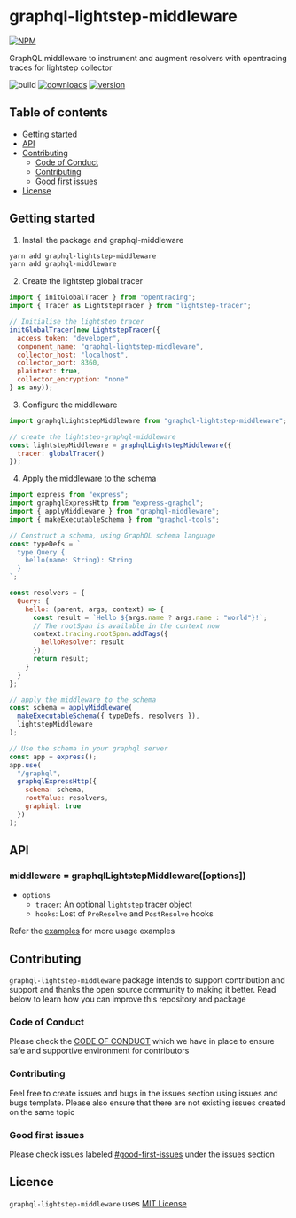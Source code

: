 # graphql-lightstep-middleware

[![NPM](https://nodei.co/npm/graphql-lightstep-middleware.png)](https://npmjs.org/package/graphql-lightstep-middleware)

GraphQL middleware to instrument and augment resolvers with opentracing traces for lightstep collector

![build](https://github.com/addityasingh/graphql-lightstep-middleware/workflows/build/badge.svg)
[![downloads](https://img.shields.io/npm/dt/graphql-lightstep-middleware.svg)](https://npmjs.org/package/graphql-lightstep-middleware?cacheSeconds=60)
[![version](https://img.shields.io/npm/v/graphql-lightstep-middleware.svg)](https://npmjs.org/package/graphql-lightstep-middleware?cacheSeconds=3600)

## Table of contents

- [Getting started](#getting-started)
- [API](#api)
- [Contributing](#contributing)
  - [Code of Conduct](#code-of-conduct)
  - [Contributing](#contributing)
  - [Good first issues](#good-first-issues)
- [License](#licence)

## Getting started

1. Install the package and graphql-middleware

```sh
yarn add graphql-lightstep-middleware
yarn add graphql-middleware
```

2. Create the lightstep global tracer

```javascript
import { initGlobalTracer } from "opentracing";
import { Tracer as LightstepTracer } from "lightstep-tracer";

// Initialise the lightstep tracer
initGlobalTracer(new LightstepTracer({
  access_token: "developer",
  component_name: "graphql-lightstep-middleware",
  collector_host: "localhost",
  collector_port: 8360,
  plaintext: true,
  collector_encryption: "none"
} as any));
```

3. Configure the middleware

```javascript
import graphqlLightstepMiddleware from "graphql-lightstep-middleware";

// create the lightstep-graphql-middleware
const lightstepMiddleware = graphqlLightstepMiddleware({
  tracer: globalTracer()
});
```

4. Apply the middleware to the schema

```javascript
import express from "express";
import graphqlExpressHttp from "express-graphql";
import { applyMiddleware } from "graphql-middleware";
import { makeExecutableSchema } from "graphql-tools";

// Construct a schema, using GraphQL schema language
const typeDefs = `
  type Query {
    hello(name: String): String
  }
`;

const resolvers = {
  Query: {
    hello: (parent, args, context) => {
      const result = `Hello ${args.name ? args.name : "world"}!`;
      // The rootSpan is available in the context now
      context.tracing.rootSpan.addTags({
        helloResolver: result
      });
      return result;
    }
  }
};

// apply the middleware to the schema
const schema = applyMiddleware(
  makeExecutableSchema({ typeDefs, resolvers }),
  lightstepMiddleware
);

// Use the schema in your graphql server
const app = express();
app.use(
  "/graphql",
  graphqlExpressHttp({
    schema: schema,
    rootValue: resolvers,
    graphiql: true
  })
);
```

## API

### middleware = graphqlLightstepMiddleware([options])

- `options`
  - `tracer`: An optional `lightstep` tracer object
  - `hooks`: Lost of `PreResolve` and `PostResolve` hooks

Refer the [examples](./examples) for more usage examples

## Contributing

`graphql-lightstep-middleware` package intends to support contribution and support and thanks the open source community to making it better. Read below to learn how you can improve this repository and package

### Code of Conduct

Please check the [CODE OF CONDUCT](./CODE_OF_CONDUCT) which we have in place to ensure safe and supportive environment for contributors

### Contributing

Feel free to create issues and bugs in the issues section using issues and bugs template. Please also ensure that there are not existing issues created on the same topic

### Good first issues

Please check issues labeled [#good-first-issues](https://github.com/addityasingh/graphql-lightstep-middleware/labels/good%20first%20issue) under the issues section

## Licence

`graphql-lightstep-middleware` uses [MIT License](./LICENSE)
